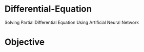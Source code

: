 # Differential-Equation
Solving Partial Differential Equation Using Artificial Neural Network

# Objective

